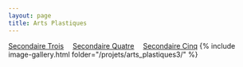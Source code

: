 ```yaml
---
layout: page 
title: Arts Plastiques
---
```

[Secondaire Trois](../Arts_plastiques/)&emsp; [Secondaire Quatre](../Arts_plastiques4/)&emsp; [Secondaire Cinq](../Arts_plastiques5/)
{% include image-gallery.html folder="/projets/arts_plastiques3/" %} 
